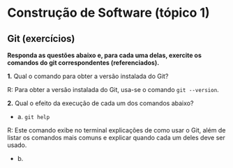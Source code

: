 # Construção de Software (tópico 1)

## Git (exercícios)

**Responda as questões abaixo e, para cada uma delas, exercite os comandos do git correspondentes (referenciados).**

**1.** Qual o comando para obter a versão instalada do Git?

R: Para obter a versão instalada do Git, usa-se o comando `git --version`.

**2.** Qual o efeito da execução de cada um dos comandos abaixo?
* a. `git help`

R: Este comando exibe no terminal explicações de como usar o Git, além de listar os comandos mais comuns e explicar quando cada um deles deve ser usado.
 
* b.
